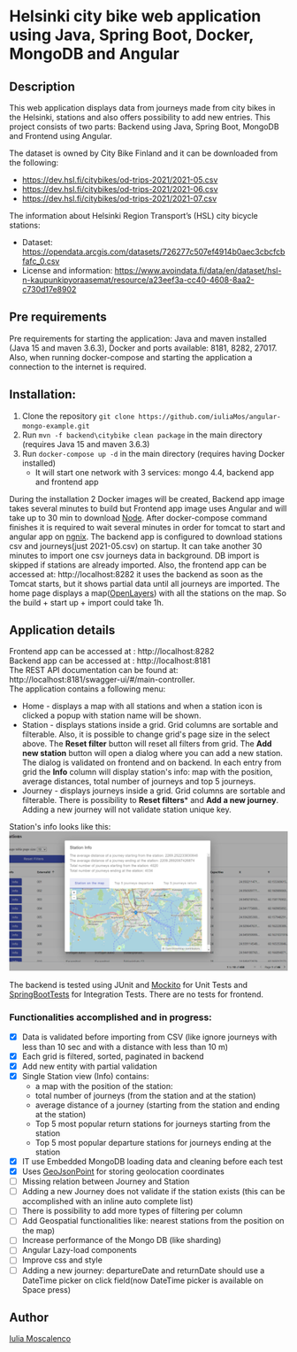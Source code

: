# Helsinki city bike web application using Java, Spring Boot, Docker, MongoDB and Angular 


## Description
This web application displays data from journeys made from city bikes in the Helsinki, stations and also offers possibility to add new entries.
This project consists of two parts: Backend using Java, Spring Boot, MongoDB and Frontend using Angular.

The dataset is owned by City Bike Finland and it can be downloaded from the following:
 - https://dev.hsl.fi/citybikes/od-trips-2021/2021-05.csv
 - https://dev.hsl.fi/citybikes/od-trips-2021/2021-06.csv
 - https://dev.hsl.fi/citybikes/od-trips-2021/2021-07.csv

The information about Helsinki Region Transport’s (HSL) city bicycle stations:
- Dataset: https://opendata.arcgis.com/datasets/726277c507ef4914b0aec3cbcfcbfafc_0.csv
- License and information: https://www.avoindata.fi/data/en/dataset/hsl-n-kaupunkipyoraasemat/resource/a23eef3a-cc40-4608-8aa2-c730d17e8902

## Pre requirements
Pre requirements for starting the application: Java and maven installed (Java 15 and maven 3.6.3), Docker and ports available: 8181, 8282, 27017.
Also, when running docker-compose and starting the application a connection to the internet is required.

## Installation:

1. Clone the repository `git clone https://github.com/iuliaMos/angular-mongo-example.git`
2. Run `mvn -f backend\citybike clean package` in the main directory (requires Java 15 and maven 3.6.3)
3. Run `docker-compose up -d` in the main directory (requires having Docker installed)
   - It will start one network with 3 services: mongo 4.4, backend app and frontend app
   
During the installation 2 Docker images will be created, Backend app image takes several minutes to build but Frontend app image uses Angular and will take up to 30 min to download [Node](https://nodejs.org/en).
After docker-compose command finishes it is required to wait several minutes in order for tomcat to start and angular app on [ngnix](https://www.nginx.com/).
The backend app is configured to download stations csv and journeys(just 2021-05.csv) on startup. It can take another 30 minutes to import one csv journeys data in background. DB import is skipped if stations are already imported.
Also, the frontend app can be accessed at: http://localhost:8282 it uses the backend as soon as the Tomcat starts, but it shows partial data until all journeys are imported.
The home page displays a map([OpenLayers](https://openlayers.org/)) with all the stations on the map.
So the build + start up + import could take 1h.

## Application details
Frontend app can be accessed at : http://localhost:8282 \
Backend app can be accessed at : http://localhost:8181 \
The REST API documentation can be found at: http://localhost:8181/swagger-ui/#/main-controller. \
The application contains a following menu:
   - Home - displays a map with all stations and when a station icon is clicked a popup with station name will be shown.
   - Station - displays stations inside a grid. Grid columns are sortable and filterable. Also, it is possible to change grid's page size in the select above. The **Reset filter** button will reset all filters from grid. The **Add new station** button will open a dialog where you can add a new station. The dialog is validated on frontend and on backend. In each entry from grid the **Info** column will display station's info: map with the position, average distances, total number of journeys and top 5 journeys.
   - Journey - displays journeys inside a grid. Grid columns are sortable and filterable. There is possibility to **Reset filters*** and **Add a new journey**. Adding a new journey will not validate station unique key.

Station's info looks like this:
![](https://github.com/iuliaMos/angular-mongo-example/blob/main/station-info.png)


The backend is tested using JUnit and [Mockito](https://site.mockito.org/) for Unit Tests and [SpringBootTests](https://docs.spring.io/spring-boot/docs/current/reference/htmlsingle/#features.testing) for Integration Tests.
There are no tests for frontend.

### Functionalities accomplished and in progress:
- [x] Data is validated before importing from CSV (like ignore journeys with less than 10 sec and with a distance with less than 10 m)
- [x] Each grid is filtered, sorted, paginated in backend
- [x] Add new entity with partial validation
- [x] Single Station view (Info) contains:
  - a map with the position of the station:
  - total number of journeys (from the station and at the station)
  - average distance of a journey (starting from the station and ending at the station)
  - Top 5 most popular return stations for journeys starting from the station
  - Top 5 most popular departure stations for journeys ending at the station
- [x] IT use Embedded MongoDB loading data and cleaning before each test
- [x] Uses [GeoJsonPoint](https://www.mongodb.com/docs/manual/reference/geojson/) for storing geolocation coordinates
- [ ] Missing relation between Journey and Station
- [ ] Adding a new Journey does not validate if the station exists (this can be accomplished with an inline auto complete list)
- [ ] There is possibility to add more types of filtering per column
- [ ] Add Geospatial functionalities like: nearest stations from the position on the map)
- [ ] Increase performance of the Mongo DB (like sharding)
- [ ] Angular Lazy-load components
- [ ] Improve css and style
- [ ] Adding a new journey: departureDate and returnDate should use a DateTime picker on click field(now DateTime picker is available on Space press)

## Author
[Iulia Moscalenco](https://github.com/iuliaMos)